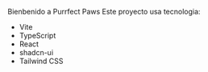 Bienbenido a Purrfect Paws
Este proyecto usa tecnologia:
- Vite
- TypeScript
- React
- shadcn-ui
- Tailwind CSS

